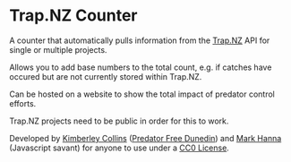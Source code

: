 # Trap.NZ Counter

A counter that automatically pulls information from the <a href="https://trap.nz" target="_blank">Trap.NZ</a> API for single or multiple projects.

Allows you to add base numbers to the total count, e.g. if catches have occured but are not currently stored within Trap.NZ.

Can be hosted on a website to show the total impact of predator control efforts.

Trap.NZ projects need to be public in order for this to work.

Developed by <a href="https://twitter.com/kimi_collins/" target="_blank">Kimberley Collins</a> (<a href="https://predatorfreedunedin.org" target="_blank">Predator Free Dunedin</a>) and <a href="https://twitter.com/HonestUniverse/" target="_blank">Mark Hanna</a> (Javascript savant) for anyone to use under a <a href="https://creativecommons.org/share-your-work/public-domain/cc0/" target="_blank">CC0 License</a>.
